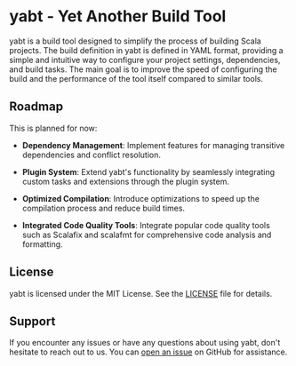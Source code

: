 # yabt - Yet Another Build Tool

yabt is a build tool designed to simplify the process of building Scala projects. The build definition in yabt is
defined in YAML format, providing a simple and intuitive way to configure your project settings, dependencies, and build
tasks. The main goal is to improve the speed of configuring the build and the performance of the tool itself compared to
similar tools.

## Roadmap

This is planned for now:

- **Dependency Management**: Implement features for managing transitive dependencies and conflict resolution.

- **Plugin System**: Extend yabt's functionality by seamlessly integrating custom tasks and extensions through the
  plugin system.

- **Optimized Compilation**: Introduce optimizations to speed up the compilation process and reduce build times.

- **Integrated Code Quality Tools**: Integrate popular code quality tools such as Scalafix and scalafmt for
  comprehensive code analysis and formatting.

## License

yabt is licensed under the MIT License. See the [LICENSE](LICENSE) file for details.

## Support

If you encounter any issues or have any questions about using yabt, don't hesitate to reach out to us. You
can [open an issue](https://github.com/yabt/yabt/issues) on GitHub for assistance.